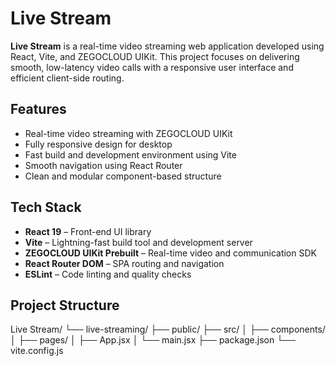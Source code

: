 # Live Stream

**Live Stream** is a real-time video streaming web application developed using React, Vite, and ZEGOCLOUD UIKit. This project focuses on delivering smooth, low-latency video calls with a responsive user interface and efficient client-side routing.

## Features

- Real-time video streaming with ZEGOCLOUD UIKit
- Fully responsive design for desktop
- Fast build and development environment using Vite
- Smooth navigation using React Router
- Clean and modular component-based structure

## Tech Stack

- **React 19** – Front-end UI library
- **Vite** – Lightning-fast build tool and development server
- **ZEGOCLOUD UIKit Prebuilt** – Real-time video and communication SDK
- **React Router DOM** – SPA routing and navigation
- **ESLint** – Code linting and quality checks

## Project Structure

Live Stream/
└── live-streaming/
├── public/
├── src/
│ ├── components/
│ ├── pages/
│ ├── App.jsx
│ └── main.jsx
├── package.json
└── vite.config.js


